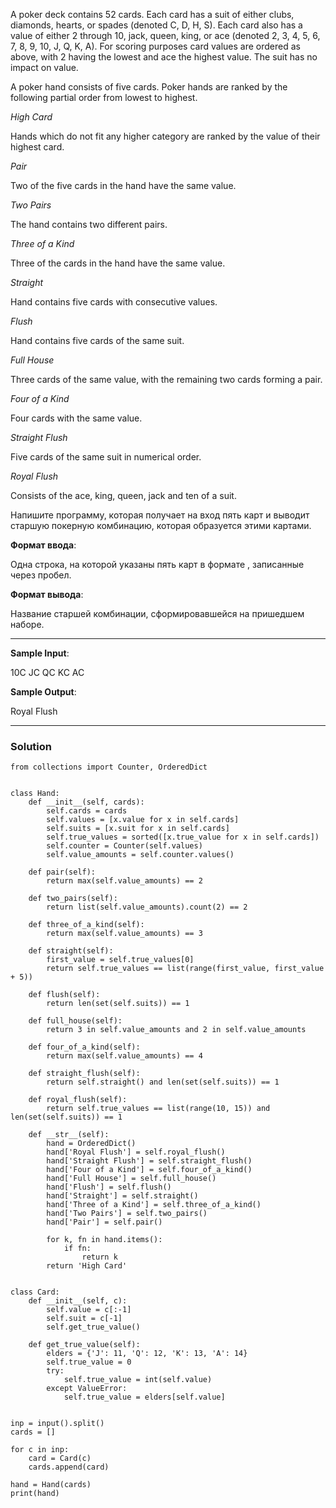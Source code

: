A poker deck contains 52 cards. Each card has a suit of either clubs, diamonds, hearts, or spades (denoted C, D, H, S). Each card also has a value of either 2 through 10, jack, queen, king, or ace (denoted 2, 3, 4, 5, 6, 7, 8, 9, 10, J, Q, K, A). For scoring purposes card values are ordered as above, with 2 having the lowest and ace the highest value. The suit has no impact on value.

A poker hand consists of five cards. Poker hands are ranked by the following partial order from lowest to highest.


*High Card*

Hands which do not fit any higher category are ranked by the value of their highest card.


*Pair*

Two of the five cards in the hand have the same value.


*Two Pairs*

The hand contains two different pairs.


*Three of a Kind*

Three of the cards in the hand have the same value.


*Straight*

Hand contains five cards with consecutive values.


*Flush*

Hand contains five cards of the same suit.


*Full House*

Three cards of the same value, with the remaining two cards forming a pair.


*Four of a Kind*

Four cards with the same value.


*Straight Flush*

Five cards of the same suit in numerical order.


*Royal Flush*

Consists of the ace, king, queen, jack and ten of a suit.


﻿Напишите программу, которая получает на вход пять карт и выводит старшую покерную комбинацию, которая образуется этими картами.

**Формат ввода**:

Одна строка, на которой указаны пять карт в формате <value><suit>, записанные через пробел.

**Формат вывода**:

Название старшей комбинации, сформировавшейся на пришедшем наборе.

---

**Sample Input**:

10C JC QC KC AC

**Sample Output**:

Royal Flush

---

### Solution

```
from collections import Counter, OrderedDict


class Hand:
    def __init__(self, cards):
        self.cards = cards
        self.values = [x.value for x in self.cards]
        self.suits = [x.suit for x in self.cards]
        self.true_values = sorted([x.true_value for x in self.cards])
        self.counter = Counter(self.values)
        self.value_amounts = self.counter.values()

    def pair(self):
        return max(self.value_amounts) == 2

    def two_pairs(self):
        return list(self.value_amounts).count(2) == 2

    def three_of_a_kind(self):
        return max(self.value_amounts) == 3

    def straight(self):
        first_value = self.true_values[0]
        return self.true_values == list(range(first_value, first_value + 5))

    def flush(self):
        return len(set(self.suits)) == 1

    def full_house(self):
        return 3 in self.value_amounts and 2 in self.value_amounts

    def four_of_a_kind(self):
        return max(self.value_amounts) == 4

    def straight_flush(self):
        return self.straight() and len(set(self.suits)) == 1

    def royal_flush(self):
        return self.true_values == list(range(10, 15)) and len(set(self.suits)) == 1

    def __str__(self):
        hand = OrderedDict()
        hand['Royal Flush'] = self.royal_flush()
        hand['Straight Flush'] = self.straight_flush()
        hand['Four of a Kind'] = self.four_of_a_kind()
        hand['Full House'] = self.full_house()
        hand['Flush'] = self.flush()
        hand['Straight'] = self.straight()
        hand['Three of a Kind'] = self.three_of_a_kind()
        hand['Two Pairs'] = self.two_pairs()
        hand['Pair'] = self.pair()

        for k, fn in hand.items():
            if fn:
                return k
        return 'High Card'


class Card:
    def __init__(self, c):
        self.value = c[:-1]
        self.suit = c[-1]
        self.get_true_value()

    def get_true_value(self):
        elders = {'J': 11, 'Q': 12, 'K': 13, 'A': 14}
        self.true_value = 0
        try:
            self.true_value = int(self.value)
        except ValueError:
            self.true_value = elders[self.value]


inp = input().split()
cards = []

for c in inp:
    card = Card(c)
    cards.append(card)

hand = Hand(cards)
print(hand)
```
